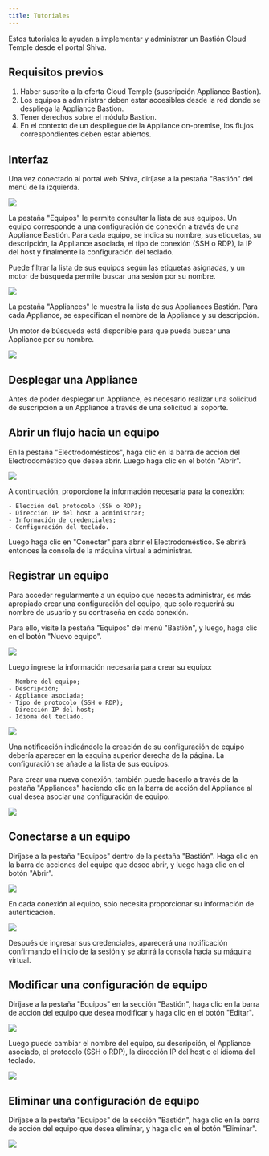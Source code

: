 ```yaml
---
title: Tutoriales
---
```


Estos tutoriales le ayudan a implementar y administrar un Bastión Cloud Temple desde el portal Shiva. 


## Requisitos previos
1. Haber suscrito a la oferta Cloud Temple (suscripción Appliance Bastion).
2. Los equipos a administrar deben estar accesibles desde la red donde se despliega la Appliance Bastion.
3. Tener derechos sobre el módulo Bastion.
4. En el contexto de un despliegue de la Appliance on-premise, los flujos correspondientes deben estar abiertos.

## Interfaz


Una vez conectado al portal web Shiva, diríjase a la pestaña "Bastión" del menú de la izquierda.

![](images/sessions.png)

La pestaña "Equipos" le permite consultar la lista de sus equipos. Un equipo corresponde a una configuración de
conexión a través de una Appliance Bastión. Para cada equipo, se indica su nombre, sus etiquetas, su
descripción, la Appliance asociada, el tipo de conexión (SSH o RDP), la IP del host y finalmente la configuración del teclado.

Puede filtrar la lista de sus equipos según las etiquetas asignadas, y un motor de búsqueda permite buscar una sesión por su nombre.

![](images/sessions2.png)

La pestaña "Appliances" le muestra la lista de sus Appliances Bastión. Para cada Appliance, se especifican el nombre de la Appliance y su descripción.

Un motor de búsqueda está disponible para que pueda buscar una Appliance por su nombre.

![](images/appliances.png)

## Desplegar una Appliance
Antes de poder desplegar un Appliance, es necesario realizar una solicitud de suscripción a un Appliance a través de una solicitud al soporte.

## Abrir un flujo hacia un equipo
En la pestaña "Electrodomésticos", haga clic en la barra de acción del Electrodoméstico que desea abrir. Luego haga clic en el botón "Abrir".

![](images/ouvrir_appliance.png)

A continuación, proporcione la información necesaria para la conexión:

    - Elección del protocolo (SSH o RDP);
    - Dirección IP del host a administrar;
    - Información de credenciales;
    - Configuración del teclado.

Luego haga clic en "Conectar" para abrir el Electrodoméstico. Se abrirá entonces la consola de la máquina virtual a administrar.

## Registrar un equipo

Para acceder regularmente a un equipo que necesita administrar, es más apropiado crear una configuración del equipo, que solo requerirá su nombre de usuario y su contraseña en cada conexión.

Para ello, visite la pestaña "Equipos" del menú "Bastión", y luego, haga clic en el botón "Nuevo equipo".

![](images/creer_session.png)

Luego ingrese la información necesaria para crear su equipo:

    - Nombre del equipo;
    - Descripción;
    - Appliance asociada;
    - Tipo de protocolo (SSH o RDP);
    - Dirección IP del host;
    - Idioma del teclado.

![](images/creer_session2.png)

Una notificación indicándole la creación de su configuración de equipo debería aparecer en la esquina superior derecha de la página. La configuración se añade a la lista de sus equipos.

Para crear una nueva conexión, también puede hacerlo a través de la pestaña "Appliances" haciendo clic en la barra de acción del Appliance al cual desea asociar una configuración de equipo.

![](images/creer_session3.png)

## Conectarse a un equipo
Diríjase a la pestaña "Equipos" dentro de la pestaña "Bastión". Haga clic en la barra de acciones del equipo que desee abrir, y luego haga clic en el botón "Abrir".

![](images/ouvrir_session.png)

En cada conexión al equipo, solo necesita proporcionar su información de autenticación.

![](images/ouvrir_session2.png)

Después de ingresar sus credenciales, aparecerá una notificación confirmando el inicio de la sesión y se abrirá la consola hacia su máquina virtual.

## Modificar una configuración de equipo
Diríjase a la pestaña "Equipos" en la sección "Bastión", haga clic en la barra de acción del equipo que desea modificar y haga clic en el botón "Editar".

![](images/modifier_session.png)

Luego puede cambiar el nombre del equipo, su descripción, el Appliance asociado, el protocolo (SSH o RDP), la dirección IP del host o el idioma del teclado.

![](images/modifier_session2.png)

## Eliminar una configuración de equipo

Diríjase a la pestaña "Equipos" de la sección "Bastión", haga clic en la barra de acción del equipo que desea eliminar, y haga clic en el botón "Eliminar".

![](images/supprimer_session.png)